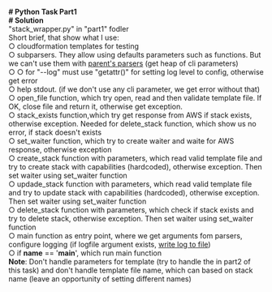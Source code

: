 <b># Python Task Part1</b><br>
<b># Solution</b><br>
"stack_wrapper.py" in "part1" fodler<br>
Short brief, that show what I use:<br>
	○ cloudformation templates for testing<br>
	○ subparsers. They allow using defaults parameters such as functions. But we can't use them with <a href="https://docs.python.org/3/library/argparse.html#parents">parent's parsers</a> (get heap of cli parameters)<br>
		○ ○ for "--log" must use "getattr()" for setting log level to config, otherwise get error<br>
	○ help stdout. (if we don't use any cli parameter, we get error without that)<br>
	○ open_file function, which try open, read and then validate template file. If OK, close file and return it, otherwise get exception. <br>
	○ stack_exists function,which try get response from AWS if stack exists, otherwise exception. Needed for delete_stack function, which show us no error, if stack doesn't exists<br>
	○ set_waiter function, which try to create waiter and waite for AWS response, otherwise exception<br>
	○ create_stack function with parameters, which read valid template file and try to create stack with capabilities (hardcoded), otherwise exception. Then set waiter using set_waiter function<br>
	○ updade_stack function with parameters, which read valid template file and try to update stack with capabilities (hardcoded), otherwise exception. Then set waiter using set_waiter function<br>
	○ delete_stack function with parameters, which check if stack exists and try to delete stack, otherwise exception. Then set waiter using set_waiter function<br>
	○ main function as entry point, where we get arguments fom parsers, configure logging (if logfile argument exists, <a href="https://docs.python.org/3/howto/logging.html#logging-to-a-file">write log to file</a>)<br>
	○ if __name__ == '__main__', which run main function<br>
<b>Note</b>: Don't handle parameters for template (try to handle the in part2 of this task) and don't handle template file name, which can based on stack name (leave an opportunity of setting different names)  
